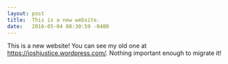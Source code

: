 ```yaml
---
layout: post
title:  This is a new website.
date:   2016-05-04 08:30:59 -0400
---
```


This is a new website! You can see my old one at
<https://joshjustice.wordpress.com/>. Nothing important enough to migrate it!
